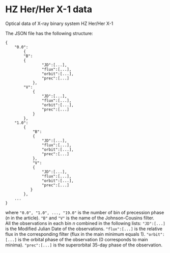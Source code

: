 # HZ Her/Her X-1 data
Optical data of X-ray binary system HZ Her/Her X-1

The JSON file has the following structure:
```
{
	"0.0":
    	{
		"B":
		{
	      		"JD":[...],
	      		"flux":[...],
	      		"orbit":[...],
	      		"prec":[...]
	    	},
	  	"V":
	    	{
	      		"JD":[...],
	      		"flux":[...],
	      		"orbit":[...],
	      		"prec":[...]
	    	}
    	},
  	"1.0":
    	{
	    	"B":
	      	{
	        	"JD":[...],
	        	"flux":[...],
	        	"orbit":[...],
	        	"prec":[...]
	      	},
	    	"V":
	      	{
	        	"JD":[...],
	        	"flux":[...],
	        	"orbit":[...],
	        	"prec":[...]
	       }
    	},
    ...	
}
```

where `"0.0", "1.0", ..., "19.0"` is the number of bin of precession phase (*n* in the article).
`"B"` and `"V"` is the name of the Johnson-Cousins filter.
\
All the observations in each bin *n* combined in the following lists: 
`"JD":[...]` is the Modified Julian Date of the observations.
`"flux":[...]` is the relative flux in the corresponding filter (flux in the main minimum equals 1).
`"orbit":[...]` is the orbital phase of the observation (0 corresponds to main minima).
`"prec":[...]` is the superorbital 35-day phase of the observation.

